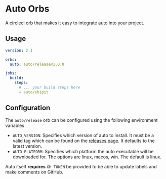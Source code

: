 # Auto Orbs

A [circleci orb](https://circleci.com/docs/2.0/orb-intro/) that makes it easy to integrate [auto](https://github.com/intuit/auto) into your project.

## Usage

```yaml
version: 2.1

orbs:
  auto: auto/release@1.0.0

jobs:
  build:
    steps:
      # ... your build steps here
      - auto/shipit
```

## Configuration

The `auto/release` orb can be configured using the following environment variables

- `AUTO_VERSION`: Specifies which version of auto to install. It must be a valid tag which can be found on the [releases page](https://github.com/intuit/auto/releases). It defaults to the latest version.
- `AUTO_PLATFORM`: Specifies which platform the auto executable will be downloaded for. The options are linux, macos, win. The default is linux.

Auto itself **requires** `GH_TOKEN` be provided to be able to update labels and make comments on GitHub.
